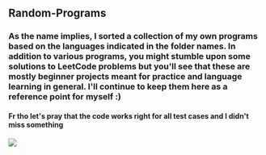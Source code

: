 <h2>Random-Programs</h2>
<h3>As the name implies, I sorted a collection of my own programs based on the languages indicated in the folder names. In addition to various programs, you might stumble upon some solutions to LeetCode problems but you'll see that these are mostly beginner projects meant for practice and language learning in general. I'll continue to keep them here as a reference point for myself :) </h3>

<h4>Fr tho let's pray that the code works right for all test cases and I didn't miss something</h4>
<img src="https://github.com/codingsanji/random-programs/assets/165115144/ba1de4ee-47b8-4a81-bba9-c8297fdf24ae">
